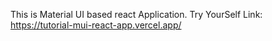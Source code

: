 This is Material UI based react Application.
Try YourSelf Link: https://tutorial-mui-react-app.vercel.app/